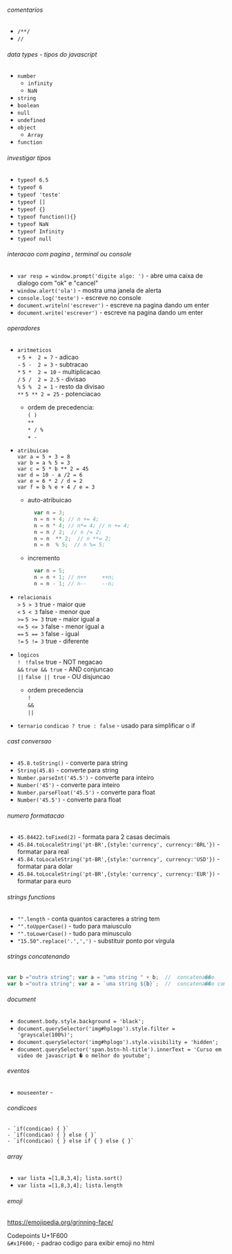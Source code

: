 
###### comentarios
- `/**/`
- `//`

###### data types - tipos do javascript
- `number`
    - `infinity`
    - `NaN`
- `string`
- `boolean`
- `null`
- `undefined`
- `object`
    - `Array`
- `function`    

###### investigar tipos
- `typeof 6.5`
- `typeof 6`
- `typeof 'teste'`
- `typeof []`
- `typeof {}`
- `typeof function(){}`
- `typeof NaN`
- `typeof Infinity`
- `typeof null`
 
###### interacao com pagina , terminal ou console
- `var resp = window.prompt('digite algo: ')` - abre uma caixa de dialogo com "ok" e "cancel" 
- `window.alert('ola')` - mostra uma janela de alerta
- `console.log('teste')` - escreve no console
- `document.writeln('escrever')` - escreve na pagina dando um enter
- `document.write('escrever')` - escreve na pagina dando um enter





###### operadores<br>
- `aritmeticos` <br>
    `+`    `5 +  2 = 7`   - adicao <br>
    `-`    `5 -  2 = 3`   - subtracao <br>
    `*`    `5 *  2 = 10`  - multiplicacao <br>
    `/`    `5 /  2 = 2.5` - divisao <br>
    `%`    `5 %  2 = 1`   - resto da divisao <br>
    `**`   `5 ** 2 = 25`  - potenciacao <br>
    - ordem de precedencia:<br>
        `( )` <br>
        `**` <br>
        `* / %` <br>
        `+ -` <br>
    
- `atribuicao` <br>
    `var a = 5 + 3 = 8` <br>
    `var b = a % 5 = 3` <br>
    `var c = 5 * b ** 2 = 45` <br>
    `var d = 10 - a /2 = 6` <br>
    `var e = 6 * 2 / d = 2` <br>
    `var f = b % e + 4 / e = 3` <br>
    
    - auto-atribuicao<br>
        ````javascript
          var n = 3;
          n = n + 4; // n += 4;
          n = n * 4; // n*= 4; // n += 4; 
          n = n / 2;  // n /= 2;
          n = n  ** 2;  // n **= 2;
          n = n  % 5;  // n %= 5;

        ````
        
    - incremento<br>
        ````javascript
          var n = 5;
          n = n + 1; // n++     ++n;
          n = n - 1; // n--     --n;

        ````  
    
    
- `relacionais` <br>
    `>`    `5 > 3`   true  - maior que <br>
    `<`    `5 < 3`   false - menor que <br>
    `>=`   `5 >= 3`  true  - maior igual a <br>
    `<=`   `5 <= 3`  false - menor igual a  <br>
    `==`    `5 == 3` false  - igual <br>
    `!=`    `5 != 3` true  - diferente <br>
    
- `logicos` <br>
    `!`    ` !false` true  - NOT negacao<br>
    `&&`    `true && true`  - AND conjuncao<br>
    `||`    `false || true` - OU disjuncao<br>
    
    - ordem precedencia<br>
        `!`<br>
        `&&`<br>
        `||`<br>
    
- `ternario`
    ` condicao ? true : false ` - usado para simplificar o if
    
    
###### cast conversao
- `45.8.toString()` - converte para string
- `String(45.8)` - converte para string
- `Number.parseInt('45.5')` - converte para inteiro
- `Number('45')` - converte para inteiro
- `Number.parseFloat('45.5')` - converte para float
- `Number('45.5')` - converte para float

###### numero formatacao
- `45.84422.toFixed(2)` - formata para 2 casas decimais
- `45.84.toLocaleString('pt-BR',{style:'currency', currency:'BRL'})` - formatar para real
- `45.84.toLocaleString('pt-BR',{style:'currency', currency:'USD'})` - formatar para dolar
- `45.84.toLocaleString('pt-BR',{style:'currency', currency:'EUR'})` - formatar para euro

###### strings functions
- `"".length` - conta quantos caracteres a string tem
- `"".toUpperCase()` - tudo para maiusculo
- `"".toLowerCase()` - tudo para minusculo
- `"15.50".replace('.',',')` - substituir ponto por virgula

###### strings concatenando
````javascript
var b ="outra string"; var a = "uma string " + b;  //  concatena��o
var b ="outra string"; var a = `uma string ${b}`;  //  concatena��o com template string
````

###### document
- `document.body.style.background = 'black';`
- `document.querySelector('img#hplogo').style.filter = 'grayscale(100%)';`
- `document.querySelector('img#hplogo').style.visibility = 'hidden';`
- `document.querySelector('span.bstn-hl-title').innerText = 'Curso em video de javascript � o melhor do youtube';`

###### eventos
- `mouseenter` - 


###### condicoes
    - `if(condicao) { }`
    - `if(condicao) { } else { }`
    - `if(condicao) { } else if { } else { }`
    
###### array
 - `var lista =[1,8,3,4]; lista.sort() `
 - `var lista =[1,8,3,4]; lista.length `
 
 ###### emoji
https://emojipedia.org/grinning-face/

Codepoints U+1F600<br>
`&#x1F600;` - padrao codigo para exibir emoji no html


